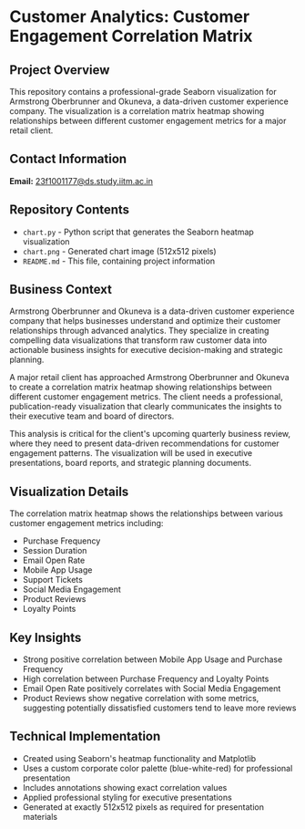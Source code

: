 # Customer Analytics: Customer Engagement Correlation Matrix

## Project Overview
This repository contains a professional-grade Seaborn visualization for Armstrong Oberbrunner and Okuneva, a data-driven customer experience company. The visualization is a correlation matrix heatmap showing relationships between different customer engagement metrics for a major retail client.

## Contact Information
**Email:** 23f1001177@ds.study.iitm.ac.in

## Repository Contents
- `chart.py` - Python script that generates the Seaborn heatmap visualization
- `chart.png` - Generated chart image (512x512 pixels)
- `README.md` - This file, containing project information

## Business Context
Armstrong Oberbrunner and Okuneva is a data-driven customer experience company that helps businesses understand and optimize their customer relationships through advanced analytics. They specialize in creating compelling data visualizations that transform raw customer data into actionable business insights for executive decision-making and strategic planning.

A major retail client has approached Armstrong Oberbrunner and Okuneva to create a correlation matrix heatmap showing relationships between different customer engagement metrics. The client needs a professional, publication-ready visualization that clearly communicates the insights to their executive team and board of directors.

This analysis is critical for the client's upcoming quarterly business review, where they need to present data-driven recommendations for customer engagement patterns. The visualization will be used in executive presentations, board reports, and strategic planning documents.

## Visualization Details
The correlation matrix heatmap shows the relationships between various customer engagement metrics including:
- Purchase Frequency
- Session Duration
- Email Open Rate
- Mobile App Usage
- Support Tickets
- Social Media Engagement
- Product Reviews
- Loyalty Points

## Key Insights
- Strong positive correlation between Mobile App Usage and Purchase Frequency
- High correlation between Purchase Frequency and Loyalty Points
- Email Open Rate positively correlates with Social Media Engagement
- Product Reviews show negative correlation with some metrics, suggesting potentially dissatisfied customers tend to leave more reviews

## Technical Implementation
- Created using Seaborn's heatmap functionality and Matplotlib
- Uses a custom corporate color palette (blue-white-red) for professional presentation
- Includes annotations showing exact correlation values
- Applied professional styling for executive presentations
- Generated at exactly 512x512 pixels as required for presentation materials
